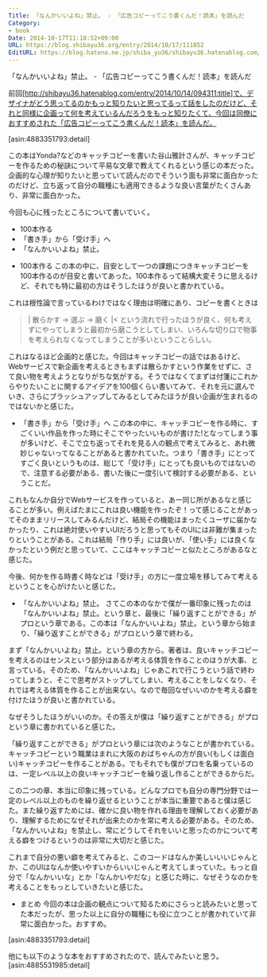 ```yaml
---
Title: 「なんかいいよね」禁止。 - 「広告コピーってこう書くんだ！読本」を読んだ
Category:
- book
Date: 2014-10-17T11:18:52+09:00
URL: https://blog.shibayu36.org/entry/2014/10/17/111852
EditURL: https://blog.hatena.ne.jp/shiba_yu36/shibayu36.hatenablog.com/atom/entry/8454420450069021981
---
```


「なんかいいよね」禁止。 - 「広告コピーってこう書くんだ！読本」を読んだ

前回[http://shibayu36.hatenablog.com/entry/2014/10/14/094311:title]で、デザイナがどう思ってるのかもっと知りたいと思ってるって話をしたのだけど、それと同様に企画って何を考えているんだろうをもっと知りたくて、今回は同僚におすすめされた「広告コピーってこう書くんだ！読本」を読んだ。

[asin:4883351793:detail]

この本はYonda?などのキャッチコピーを書いた谷山雅計さんが、キャッチコピーを作るための秘訣について平易な文章で教えてくれるという感じの本だった。企画的な心理が知りたいと思っていて読んだのでそういう面も非常に面白かったのだけど、立ち返って自分の職種にも適用できるような良い言葉がたくさんあり、非常に面白かった。


今回も心に残ったところについて書いていく。
- 100本作る
- 「書き手」から「受け手」へ
- 「なんかいいよね」禁止。

* 100本作る
この本の中に、目安として一つの課題につきキャッチコピーを100本作るのが目安と書いてあった。100本作るって結構大変そうに思えるけど、それでも特に最初の方はそうしたほうが良いと書かれている。

これは根性論で言っているわけではなく理由は明確にあり、コピーを書くときは
>|
散らかす -> 選ぶ -> 磨く
|<
という流れで行ったほうが良く、何も考えずにやってしまうと最初から磨こうとしてしまい、いろんな切り口で物事を考えられなくなってしまうことが多いということらしい。


これはなるほど企画的と感じた。今回はキャッチコピーの話ではあるけど、Webサービスで新企画を考えるときもまずは散らかすという作業をせずに、さて良い物を考えようとなりがちな気がする。そうではなくてまずは付箋にこれからやりたいことに関するアイデアを100個くらい書いてみて、それを元に選んでいき、さらにブラッシュアップしてみるとしてみたほうが良い企画が生まれるのではないかと感じた。


* 「書き手」から「受け手」へ
この本の中に、キャッチコピーを作る時に、すごくいい作品を作った時にそこでやったいいものが書けた!となってしまう事が多いけど、そこで立ち返ってそれを見る人の観点で考えてみると、あれ微妙じゃないってなることがあると書かれていた。つまり「書き手」にとってすごく良いというものは、総じて「受け手」にとっても良いものではないので、注意する必要がある、書いた後に一度引いて検討する必要がある、ということだ。


これもなんか自分でWebサービスを作っていると、あー同じ所があるなと感じることが多い。例えばたまにこれは良い機能を作ったぞ！って感じることがあってそのままリリースしてみるんだけど、結局その機能はまったくユーザに届かなかったり、これは絶対使いやすいUIだろうと思ってもそのUIには非難が集まったりということがある。これは結局「作り手」には良いが、「使い手」には良くなかったという例だと思っていて、ここはキャッチコピーと似たところがあるなと感じた。


今後、何かを作る時書く時などは「受け手」の方に一度立場を移してみて考えるということを心がけたいと感じた。


* 「なんかいいよね」禁止。
さてこの本のなかで僕が一番印象に残ったのは「なんかいいよね」禁止。という章と、最後に「繰り返すことができる」がプロという章である。この本は「なんかいいよね」禁止。という章から始まり、「繰り返すことができる」がプロという章で終わる。


まず「なんかいいよね」禁止。という章の方から。著者は、良いキャッチコピーを考えるのはセンスという部分はあるが考える体質を作ることのほうが大事、と言っている。そのため、「なんかいいよね」じゃあこれで行こうという話で終わってしまうと、そこで思考がストップしてしまい、考えることをしなくなり、それでは考える体質を作ることが出来ない。なので毎回なぜいいのかを考える癖を付けたほうが良いと書かれている。

なぜそうしたほうがいいのか。その答えが僕は「繰り返すことができる」がプロという章に書かれていると感じた。

「繰り返すことができる」がプロという章には次のようなことが書かれている。キャッチコピーという職業はまれに大阪のおばちゃんの方が良い(もしくは面白い)キャッチコピーを作ることがある。でもそれでも僕がプロを名乗っているのは、一定レベル以上の良いキャッチコピーを繰り返し作ることができるからだ。


この二つの章、本当に印象に残っている。どんなプロでも自分の専門分野では一定のレベル以上のものを繰り返せるということが本当に重要であると僕は感じた。また繰り返すためには、確かに良い物を作れる理由を理解しておく必要があり、理解するためになぜそれが出来たのかを常に考える必要がある。そのため、「なんかいいよね」を禁止し、常にどうしてそれをいいと思ったのかについて考える癖をつけるというのは非常に大切だと感じた。

これまで自分の悪い癖を考えてみると、このコードはなんか美しいいいじゃんとか、このUIはなんか使いやすいからいいじゃんと考えてしまっていた。もっと自分で「なんかいいな」とか「なんかいやだな」と感じた時に、なぜそうなのかを考えることをもっとしていきたいと感じた。


* まとめ
今回の本は企画の観点について知るためにさらっと読みたいと思ってた本だったが、思った以上に自分の職種にも役に立つことが書かれていて非常に面白かった。おすすめ。

[asin:4883351793:detail]

他にも以下のような本をおすすめされたので、読んでみたいと思う。
[asin:4885531985:detail]
